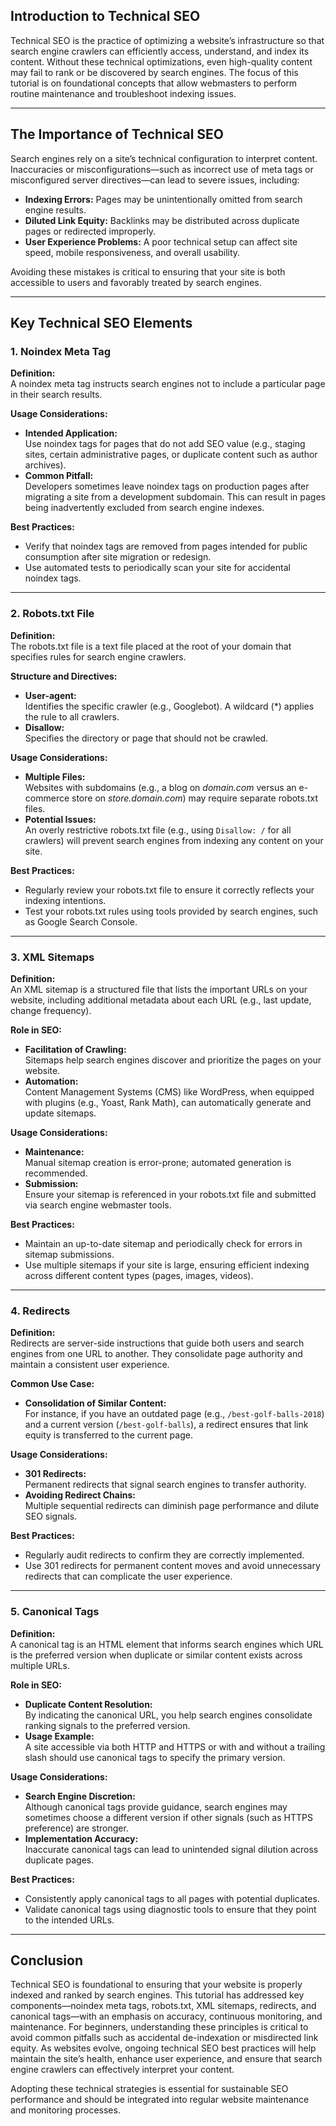 



## Introduction to Technical SEO

Technical SEO is the practice of optimizing a website’s infrastructure so that search engine crawlers can efficiently access, understand, and index its content. Without these technical optimizations, even high-quality content may fail to rank or be discovered by search engines. The focus of this tutorial is on foundational concepts that allow webmasters to perform routine maintenance and troubleshoot indexing issues.

---

## The Importance of Technical SEO

Search engines rely on a site’s technical configuration to interpret content. Inaccuracies or misconfigurations—such as incorrect use of meta tags or misconfigured server directives—can lead to severe issues, including:

- **Indexing Errors:** Pages may be unintentionally omitted from search engine results.
- **Diluted Link Equity:** Backlinks may be distributed across duplicate pages or redirected improperly.
- **User Experience Problems:** A poor technical setup can affect site speed, mobile responsiveness, and overall usability.

Avoiding these mistakes is critical to ensuring that your site is both accessible to users and favorably treated by search engines.

---

## Key Technical SEO Elements

### 1. Noindex Meta Tag

**Definition:**  
A noindex meta tag instructs search engines not to include a particular page in their search results.

**Usage Considerations:**  
- **Intended Application:**  
  Use noindex tags for pages that do not add SEO value (e.g., staging sites, certain administrative pages, or duplicate content such as author archives).
- **Common Pitfall:**  
  Developers sometimes leave noindex tags on production pages after migrating a site from a development subdomain. This can result in pages being inadvertently excluded from search engine indexes.

**Best Practices:**  
- Verify that noindex tags are removed from pages intended for public consumption after site migration or redesign.
- Use automated tests to periodically scan your site for accidental noindex tags.

---

### 2. Robots.txt File

**Definition:**  
The robots.txt file is a text file placed at the root of your domain that specifies rules for search engine crawlers.

**Structure and Directives:**  
- **User-agent:**  
  Identifies the specific crawler (e.g., Googlebot). A wildcard (*) applies the rule to all crawlers.
- **Disallow:**  
  Specifies the directory or page that should not be crawled.

**Usage Considerations:**  
- **Multiple Files:**  
  Websites with subdomains (e.g., a blog on *domain.com* versus an e-commerce store on *store.domain.com*) may require separate robots.txt files.
- **Potential Issues:**  
  An overly restrictive robots.txt file (e.g., using `Disallow: /` for all crawlers) will prevent search engines from indexing any content on your site.

**Best Practices:**  
- Regularly review your robots.txt file to ensure it correctly reflects your indexing intentions.
- Test your robots.txt rules using tools provided by search engines, such as Google Search Console.

---

### 3. XML Sitemaps

**Definition:**  
An XML sitemap is a structured file that lists the important URLs on your website, including additional metadata about each URL (e.g., last update, change frequency).

**Role in SEO:**  
- **Facilitation of Crawling:**  
  Sitemaps help search engines discover and prioritize the pages on your website.
- **Automation:**  
  Content Management Systems (CMS) like WordPress, when equipped with plugins (e.g., Yoast, Rank Math), can automatically generate and update sitemaps.

**Usage Considerations:**  
- **Maintenance:**  
  Manual sitemap creation is error-prone; automated generation is recommended.
- **Submission:**  
  Ensure your sitemap is referenced in your robots.txt file and submitted via search engine webmaster tools.

**Best Practices:**  
- Maintain an up-to-date sitemap and periodically check for errors in sitemap submissions.
- Use multiple sitemaps if your site is large, ensuring efficient indexing across different content types (pages, images, videos).

---

### 4. Redirects

**Definition:**  
Redirects are server-side instructions that guide both users and search engines from one URL to another. They consolidate page authority and maintain a consistent user experience.

**Common Use Case:**  
- **Consolidation of Similar Content:**  
  For instance, if you have an outdated page (e.g., `/best-golf-balls-2018`) and a current version (`/best-golf-balls`), a redirect ensures that link equity is transferred to the current page.

**Usage Considerations:**  
- **301 Redirects:**  
  Permanent redirects that signal search engines to transfer authority.
- **Avoiding Redirect Chains:**  
  Multiple sequential redirects can diminish page performance and dilute SEO signals.

**Best Practices:**  
- Regularly audit redirects to confirm they are correctly implemented.
- Use 301 redirects for permanent content moves and avoid unnecessary redirects that can complicate the user experience.

---

### 5. Canonical Tags

**Definition:**  
A canonical tag is an HTML element that informs search engines which URL is the preferred version when duplicate or similar content exists across multiple URLs.

**Role in SEO:**  
- **Duplicate Content Resolution:**  
  By indicating the canonical URL, you help search engines consolidate ranking signals to the preferred version.
- **Usage Example:**  
  A site accessible via both HTTP and HTTPS or with and without a trailing slash should use canonical tags to specify the primary version.

**Usage Considerations:**  
- **Search Engine Discretion:**  
  Although canonical tags provide guidance, search engines may sometimes choose a different version if other signals (such as HTTPS preference) are stronger.
- **Implementation Accuracy:**  
  Inaccurate canonical tags can lead to unintended signal dilution across duplicate pages.

**Best Practices:**  
- Consistently apply canonical tags to all pages with potential duplicates.
- Validate canonical tags using diagnostic tools to ensure that they point to the intended URLs.

---

## Conclusion

Technical SEO is foundational to ensuring that your website is properly indexed and ranked by search engines. This tutorial has addressed key components—noindex meta tags, robots.txt, XML sitemaps, redirects, and canonical tags—with an emphasis on accuracy, continuous monitoring, and maintenance. For beginners, understanding these principles is critical to avoid common pitfalls such as accidental de-indexation or misdirected link equity. As websites evolve, ongoing technical SEO best practices will help maintain the site’s health, enhance user experience, and ensure that search engine crawlers can effectively interpret your content.

Adopting these technical strategies is essential for sustainable SEO performance and should be integrated into regular website maintenance and monitoring processes.